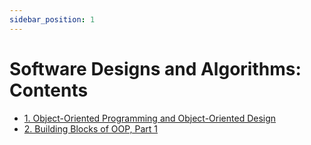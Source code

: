 ```yaml
---
sidebar_position: 1
---
```


# Software Designs and Algorithms: Contents

- [1. Object-Oriented Programming and Object-Oriented Design](/docs/object-oriented_programming_and_object-oriented_design/contents)
- [2. Building Blocks of OOP, Part 1](/docs/building_blocks_of_oop_part_1/contents)
